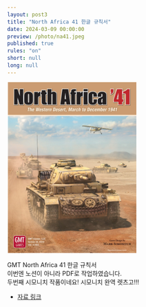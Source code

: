 ```yaml
---
layout: post3
title: "North Africa 41 한글 규칙서"
date: 2024-03-09 00:00:00
preview: /photo/na41.jpeg
published: true
rules: "on"
short: null
long: null
---
```


<img src="/photo/na41.jpeg" width="300">

GMT North Africa 41 한글 규칙서<br>
이번엔 노션이 아니라 PDF로 작업하였습니다.<br>
두번째 시모니치 작품이네요! 시모니치 완역 렛츠고!!!<br>

- [자료 링크](https://drive.google.com/file/d/1Bs4hc4F_E_WverJH_AvXI8xdVcS_UklP/view?usp=sharing)
